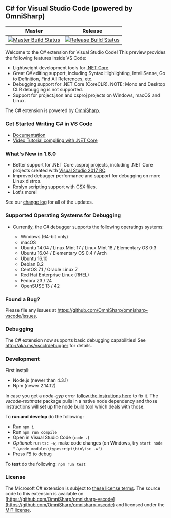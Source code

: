 ## C# for Visual Studio Code (powered by OmniSharp)

|Master|Release|
|:--:|:--:|
|[![Master Build Status](https://travis-ci.org/OmniSharp/omnisharp-vscode.svg?branch=master)](https://travis-ci.org/OmniSharp/omnisharp-vscode)|[![Release Build Status](https://travis-ci.org/OmniSharp/omnisharp-vscode.svg?branch=release)](https://travis-ci.org/OmniSharp/omnisharp-vscode)|

Welcome to the C# extension for Visual Studio Code! This preview provides the following features inside VS Code:

* Lightweight development tools for [.NET Core](https://dotnet.github.io).
* Great C# editing support, including Syntax Highlighting, IntelliSense, Go to Definition, Find All References, etc.
* Debugging support for .NET Core (CoreCLR). NOTE: Mono and Desktop CLR debugging is not supported.
* Support for project.json and csproj projects on Windows, macOS and Linux.

The C# extension is powered by [OmniSharp](https://github.com/OmniSharp/omnisharp-roslyn).

### Get Started Writing C# in VS Code

* [Documentation](https://code.visualstudio.com/docs/languages/csharp)
* [Video Tutorial compiling with .NET Core](https://channel9.msdn.com/Blogs/dotnet/Get-started-with-VS-Code-using-CSharp-and-NET-Core)

### What's New in 1.6.0

* Better support for .NET Core .csproj projects, including .NET Core projects created with [Visual Studio 2017 RC](https://www.visualstudio.com/vs/visual-studio-2017-rc/).
* Improved debugger performance and support for debugging on more Linux distros.
* Roslyn scripting support with CSX files.
* Lot's more!

See our [change log](https://github.com/OmniSharp/omnisharp-vscode/blob/master/CHANGELOG.md) for all of the updates.

### Supported Operating Systems for Debugging

* Currently, the C# debugger supports the following operatings systems:

  * Windows (64-bit only)
  * macOS
  * Ubuntu 14.04 / Linux Mint 17 / Linux Mint 18 / Elementary OS 0.3
  * Ubuntu 16.04 / Elementary OS 0.4 / Arch
  * Ubuntu 16.10
  * Debian 8.2
  * CentOS 7.1 / Oracle Linux 7
  * Red Hat Enterprise Linux (RHEL)
  * Fedora 23 / 24
  * OpenSUSE 13 / 42

### Found a Bug?
Please file any issues at https://github.com/OmniSharp/omnisharp-vscode/issues.

### Debugging
The C# extension now supports basic debugging capabilities! See http://aka.ms/vscclrdebugger for details.

### Development

First install:
* Node.js (newer than 4.3.1)
* Npm (newer 2.14.12)

In case you get a *node-gyp* error [follow the instrutions here](https://github.com/nodejs/node-gyp/blob/master/README.md) to fix it. The *vscode-textmate* package pulls in a native node dependency and those instructions will set up the node build tool which deals with those.

To **run and develop** do the following:

* Run `npm i`
* Run `npm run compile`
* Open in Visual Studio Code (`code .`)
* *Optional:* run `tsc -w`, make code changes (on Windows, try `start node ".\node_modules\typescript\bin\tsc -w"`)
* Press <kbd>F5</kbd> to debug

To **test** do the following: `npm run test`

### License
The Microsoft C# extension is subject to [these license terms](RuntimeLicenses/license.txt).
The source code to this extension is available on [https://github.com/OmniSharp/omnisharp-vscode](https://github.com/OmniSharp/omnisharp-vscode) and licensed under the [MIT license](LICENSE.txt).
